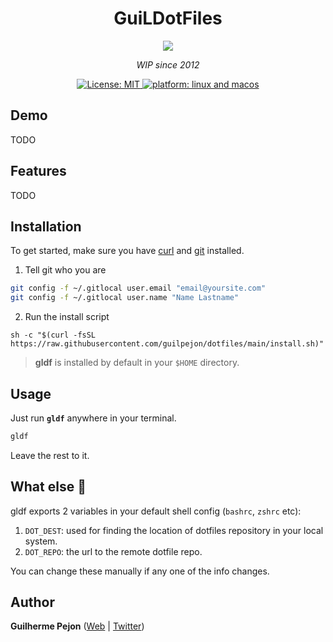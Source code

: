 <h1 align="center">GuiLDotFiles</h1>

<div align="center">
  <img src="https://user-images.githubusercontent.com/871362/67146077-9bb93f80-f25d-11e9-9119-dbd83b6b4b62.png" />
  <p align="center"><i>WIP since 2012</i></p>
</div>

<p align="center">
  <a href="https://github.com/Bhupesh-V/dotman/blob/master/LICENSE">
    <img alt="License: MIT" src="https://img.shields.io/github/license/Bhupesh-V/dotman" />
  </a>
  <a href="">
    <img alt="platform: linux and macos" src="https://img.shields.io/badge/platform-GNU/Linux %7C MacOS-blue">
  </a>
</p>

## Demo

TODO

## Features

TODO


## Installation

To get started, make sure you have [curl](https://github.com/curl/curl) and [git](https://git-scm.com/downloads) installed.

1. Tell git who you are
```bash
git config -f ~/.gitlocal user.email "email@yoursite.com"
git config -f ~/.gitlocal user.name "Name Lastname"
```

2. Run the install script

```shell
sh -c "$(curl -fsSL https://raw.githubusercontent.com/guilpejon/dotfiles/main/install.sh)"
```

> **gldf** is installed by default in your `$HOME` directory.

## Usage

Just run **`gldf`** anywhere in your terminal.

```bash
gldf
```
Leave the rest to it.

## What else 👀

gldf exports 2 variables in your default shell config (`bashrc`, `zshrc` etc):

1. `DOT_DEST`: used for finding the location of dotfiles repository in your local system.
2. `DOT_REPO`: the url to the remote dotfile repo.

You can change these manually if any one of the info changes.

## Author

**Guilherme Pejon** ([Web](https://guilpejon.me) | [Twitter](https://twitter.com/guilpejon))
